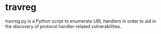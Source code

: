 # travreg
travreg.py is a Python script to enumerate URL handlers in order to aid in the discovery of protocol handler-related vulnerabilities.
